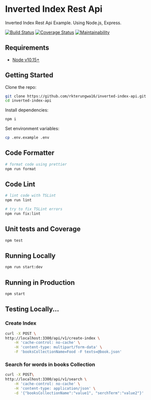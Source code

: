 # Inverted Index Rest Api
Inverted Index Rest Api Example. Using Node.js, Express.

[![Build Status](https://travis-ci.org/rkterungwa16/inverted-index-api.svg?branch=project-setup)](https://travis-ci.org/rkterungwa16/inverted-index-api.svg?branch=master)
[![Coverage Status](https://coveralls.io/repos/github/rkterungwa16/inverted-index-api/badge.svg)](https://coveralls.io/github/rkterungwa16/inverted-index-api)
[![Maintainability](https://api.codeclimate.com/v1/badges/8a1735b0b7bfbe7203f3/maintainability)](https://codeclimate.com/github/rkterungwa16/inverted-index-api/maintainability)


## Requirements

 - [Node v10.15+](https://nodejs.org/en/download/current/)

## Getting Started

Clone the repo:

```bash
git clone https://github.com/rkterungwa16/inverted-index-api.git
cd inverted-index-api
```

Install dependencies:
```bash
npm i
```

Set environment variables:

```bash
cp .env.example .env
```

## Code Formatter

```bash
# format code using prettier
npm run format
```

## Code Lint
```bash
# lint code with TSLint
npm run lint
```
```bash
# try to fix TSLint errors
npm run fix:lint
```

## Unit tests and Coverage
```bash
npm test
```

## Running Locally

```bash
npm run start:dev
```

## Running in Production

```bash
npm start
```

## Testing Locally...

### Create Index
```bash
curl -X POST \
http://localhost:3300/api/v1/create-index \
    -H 'cache-control: no-cache' \
    -H 'content-type: multipart/form-data' \
    -F 'booksCollectionName=Food -F texts=@book.json'
```

### Search for words in books Collection
```bash
curl -X POST\
http://localhost:3300/api/v1/search \
    -H 'cache-control: no-cache' \
    -H 'content-type: application/json' \
    -d '{"booksCollectionName":"value1", "serchTerm":"value2"}'
```
